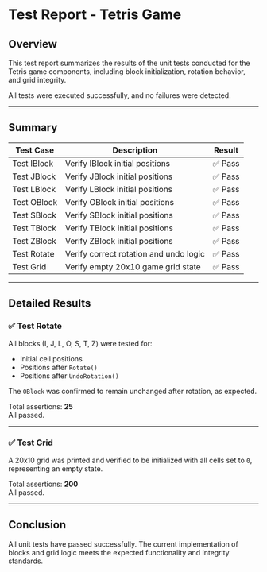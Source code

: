 # Test Report - Tetris Game

## Overview
This test report summarizes the results of the unit tests conducted for the Tetris game components, including block initialization, rotation behavior, and grid integrity.

All tests were executed successfully, and no failures were detected.

---

## Summary

| Test Case           | Description                            | Result  |
|---------------------|----------------------------------------|---------|
| Test IBlock         | Verify IBlock initial positions         | ✅ Pass |
| Test JBlock         | Verify JBlock initial positions         | ✅ Pass |
| Test LBlock         | Verify LBlock initial positions         | ✅ Pass |
| Test OBlock         | Verify OBlock initial positions         | ✅ Pass |
| Test SBlock         | Verify SBlock initial positions         | ✅ Pass |
| Test TBlock         | Verify TBlock initial positions         | ✅ Pass |
| Test ZBlock         | Verify ZBlock initial positions         | ✅ Pass |
| Test Rotate         | Verify correct rotation and undo logic | ✅ Pass |
| Test Grid           | Verify empty 20x10 game grid state     | ✅ Pass |

---

## Detailed Results

### ✅ Test Rotate
All blocks (I, J, L, O, S, T, Z) were tested for:
- Initial cell positions
- Positions after `Rotate()`
- Positions after `UndoRotation()`

The `OBlock` was confirmed to remain unchanged after rotation, as expected.

Total assertions: **25**  
All passed.

---

### ✅ Test Grid
A 20x10 grid was printed and verified to be initialized with all cells set to `0`, representing an empty state.

Total assertions: **200**  
All passed.

---

## Conclusion
All unit tests have passed successfully. The current implementation of blocks and grid logic meets the expected functionality and integrity standards.